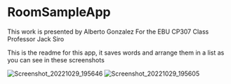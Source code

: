 # RoomSampleApp

This work is presented by Alberto Gonzalez
For the EBU CP307 Class
Professor Jack Siro

This is the readme for this app, it saves words and arrange them in a list as you can see in these screenshots


![Screenshot_20221029_195646](https://user-images.githubusercontent.com/72779987/198858491-c75706b2-0da5-475a-9f08-2babdca194ae.png)
![Screenshot_20221029_195605](https://user-images.githubusercontent.com/72779987/198858495-e8b17ab4-740e-4305-961b-7274ee9f447d.png)
